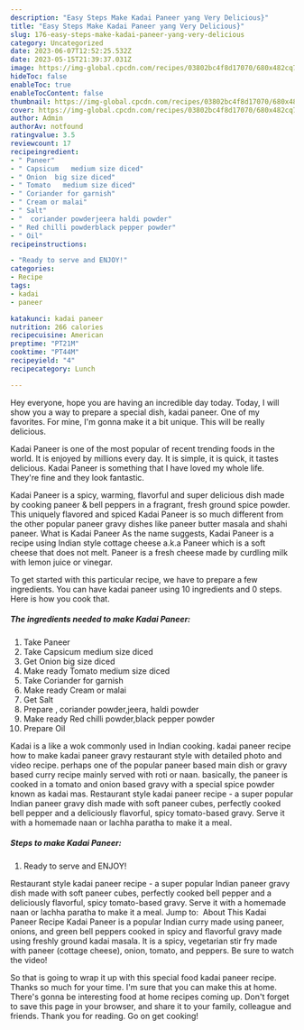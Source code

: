 ```yaml
---
description: "Easy Steps Make Kadai Paneer yang Very Delicious}"
title: "Easy Steps Make Kadai Paneer yang Very Delicious}"
slug: 176-easy-steps-make-kadai-paneer-yang-very-delicious
category: Uncategorized
date: 2023-06-07T12:52:25.532Z
date: 2023-05-15T21:39:37.031Z
image: https://img-global.cpcdn.com/recipes/03802bc4f8d17070/680x482cq70/kadai-paneer-recipe-main-photo.jpg
hideToc: false
enableToc: true
enableTocContent: false
thumbnail: https://img-global.cpcdn.com/recipes/03802bc4f8d17070/680x482cq70/kadai-paneer-recipe-main-photo.jpg
cover: https://img-global.cpcdn.com/recipes/03802bc4f8d17070/680x482cq70/kadai-paneer-recipe-main-photo.jpg
author: Admin
authorAv: notfound
ratingvalue: 3.5
reviewcount: 17
recipeingredient:
- " Paneer"
- " Capsicum   medium size diced"
- " Onion  big size diced"
- " Tomato   medium size diced"
- " Coriander for garnish"
- " Cream or malai"
- " Salt"
- "  coriander powderjeera haldi powder"
- " Red chilli powderblack pepper powder"
- " Oil"
recipeinstructions:

- "Ready to serve and ENJOY!"
categories:
- Recipe
tags:
- kadai
- paneer

katakunci: kadai paneer 
nutrition: 266 calories
recipecuisine: American
preptime: "PT21M"
cooktime: "PT44M"
recipeyield: "4"
recipecategory: Lunch

---
```



Hey everyone, hope you are having an incredible day today. Today, I will show you a way to prepare a special dish, kadai paneer. One of my favorites. For mine, I'm gonna make it a bit unique. This will be really delicious.

Kadai Paneer is one of the most popular of recent trending foods in the world. It is enjoyed by millions every day. It is simple, it is quick, it tastes delicious. Kadai Paneer is something that I have loved my whole life. They're fine and they look fantastic.

Kadai Paneer is a spicy, warming, flavorful and super delicious dish made by cooking paneer &amp; bell peppers in a fragrant, fresh ground spice powder. This uniquely flavored and spiced Kadai Paneer is so much different from the other popular paneer gravy dishes like paneer butter masala and shahi paneer. What is Kadai Paneer As the name suggests, Kadai Paneer is a recipe using Indian style cottage cheese a.k.a Paneer which is a soft cheese that does not melt. Paneer is a fresh cheese made by curdling milk with lemon juice or vinegar.


To get started with this particular recipe, we have to prepare a few ingredients. You can have kadai paneer using 10 ingredients and 0 steps. Here is how you cook that.

<!--inarticleads1-->

##### The ingredients needed to make Kadai Paneer:

1. Take  Paneer
1. Take  Capsicum   medium size diced
1. Get  Onion  big size diced
1. Make ready  Tomato   medium size diced
1. Take  Coriander for garnish
1. Make ready  Cream or malai
1. Get  Salt
1. Prepare  , coriander powder,jeera, haldi powder
1. Make ready  Red chilli powder,black pepper powder
1. Prepare  Oil


Kadai is a like a wok commonly used in Indian cooking. kadai paneer recipe how to make kadai paneer gravy restaurant style with detailed photo and video recipe. perhaps one of the popular paneer based main dish or gravy based curry recipe mainly served with roti or naan. basically, the paneer is cooked in a tomato and onion based gravy with a special spice powder known as kadai mas. Restaurant style kadai paneer recipe - a super popular Indian paneer gravy dish made with soft paneer cubes, perfectly cooked bell pepper and a deliciously flavorful, spicy tomato-based gravy. Serve it with a homemade naan or lachha paratha to make it a meal. 

<!--inarticleads2-->

##### Steps to make Kadai Paneer:


1. Ready to serve and ENJOY!

Restaurant style kadai paneer recipe - a super popular Indian paneer gravy dish made with soft paneer cubes, perfectly cooked bell pepper and a deliciously flavorful, spicy tomato-based gravy. Serve it with a homemade naan or lachha paratha to make it a meal. Jump to: ️ About This Kadai Paneer Recipe Kadai Paneer is a popular Indian curry made using paneer, onions, and green bell peppers cooked in spicy and flavorful gravy made using freshly ground kadai masala. It is a spicy, vegetarian stir fry made with paneer (cottage cheese), onion, tomato, and peppers. Be sure to watch the video! 

So that is going to wrap it up with this special food kadai paneer recipe. Thanks so much for your time. I'm sure that you can make this at home. There's gonna be interesting food at home recipes coming up. Don't forget to save this page in your browser, and share it to your family, colleague and friends. Thank you for reading. Go on get cooking!
